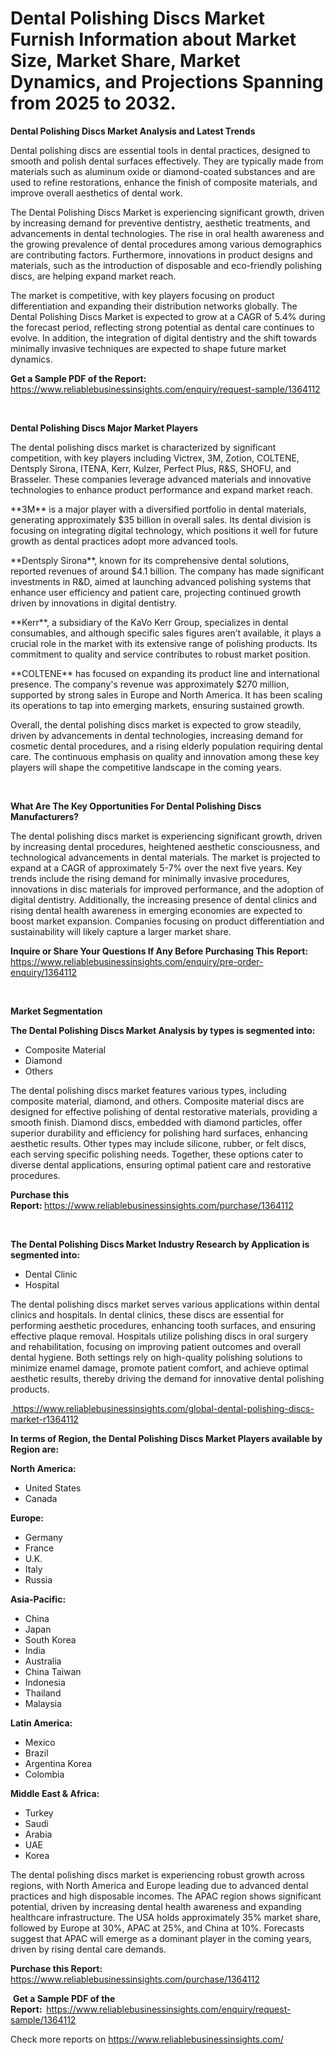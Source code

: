 <p><h1>Dental Polishing Discs Market Furnish Information about Market Size, Market Share, Market Dynamics, and Projections Spanning from 2025 to 2032.</h1></p><p><strong>Dental Polishing Discs Market Analysis and Latest Trends</strong></p>
<p><p>Dental polishing discs are essential tools in dental practices, designed to smooth and polish dental surfaces effectively. They are typically made from materials such as aluminum oxide or diamond-coated substances and are used to refine restorations, enhance the finish of composite materials, and improve overall aesthetics of dental work. </p><p>The Dental Polishing Discs Market is experiencing significant growth, driven by increasing demand for preventive dentistry, aesthetic treatments, and advancements in dental technologies. The rise in oral health awareness and the growing prevalence of dental procedures among various demographics are contributing factors. Furthermore, innovations in product designs and materials, such as the introduction of disposable and eco-friendly polishing discs, are helping expand market reach.</p><p>The market is competitive, with key players focusing on product differentiation and expanding their distribution networks globally. The Dental Polishing Discs Market is expected to grow at a CAGR of 5.4% during the forecast period, reflecting strong potential as dental care continues to evolve. In addition, the integration of digital dentistry and the shift towards minimally invasive techniques are expected to shape future market dynamics.</p></p>
<p><strong>Get a Sample PDF of the Report:&nbsp;</strong> <a href="https://www.reliablebusinessinsights.com/enquiry/request-sample/1364112?utm_campaign=2186&utm_medium=2&utm_source=Github&utm_content=ia&utm_term=04032025&utm_id=dental-polishing-discs">https://www.reliablebusinessinsights.com/enquiry/request-sample/1364112</a></p>
<p>&nbsp;</p>
<p><strong>Dental Polishing Discs Major Market Players</strong></p>
<p><p>The dental polishing discs market is characterized by significant competition, with key players including Victrex, 3M, Zotion, COLTENE, Dentsply Sirona, ITENA, Kerr, Kulzer, Perfect Plus, R&S, SHOFU, and Brasseler. These companies leverage advanced materials and innovative technologies to enhance product performance and expand market reach.</p><p>**3M** is a major player with a diversified portfolio in dental materials, generating approximately $35 billion in overall sales. Its dental division is focusing on integrating digital technology, which positions it well for future growth as dental practices adopt more advanced tools.</p><p>**Dentsply Sirona**, known for its comprehensive dental solutions, reported revenues of around $4.1 billion. The company has made significant investments in R&D, aimed at launching advanced polishing systems that enhance user efficiency and patient care, projecting continued growth driven by innovations in digital dentistry.</p><p>**Kerr**, a subsidiary of the KaVo Kerr Group, specializes in dental consumables, and although specific sales figures aren’t available, it plays a crucial role in the market with its extensive range of polishing products. Its commitment to quality and service contributes to robust market position.</p><p>**COLTENE** has focused on expanding its product line and international presence. The company's revenue was approximately $270 million, supported by strong sales in Europe and North America. It has been scaling its operations to tap into emerging markets, ensuring sustained growth.</p><p>Overall, the dental polishing discs market is expected to grow steadily, driven by advancements in dental technologies, increasing demand for cosmetic dental procedures, and a rising elderly population requiring dental care. The continuous emphasis on quality and innovation among these key players will shape the competitive landscape in the coming years.</p></p>
<p>&nbsp;</p>
<p><strong>What Are The Key Opportunities For Dental Polishing Discs Manufacturers?</strong></p>
<p><p>The dental polishing discs market is experiencing significant growth, driven by increasing dental procedures, heightened aesthetic consciousness, and technological advancements in dental materials. The market is projected to expand at a CAGR of approximately 5-7% over the next five years. Key trends include the rising demand for minimally invasive procedures, innovations in disc materials for improved performance, and the adoption of digital dentistry. Additionally, the increasing presence of dental clinics and rising dental health awareness in emerging economies are expected to boost market expansion. Companies focusing on product differentiation and sustainability will likely capture a larger market share.</p></p>
<p><strong>Inquire or Share Your Questions If Any Before Purchasing This Report:</strong> <a href="https://www.reliablebusinessinsights.com/enquiry/pre-order-enquiry/1364112?utm_campaign=2186&utm_medium=2&utm_source=Github&utm_content=ia&utm_term=04032025&utm_id=dental-polishing-discs">https://www.reliablebusinessinsights.com/enquiry/pre-order-enquiry/1364112</a></p>
<p>&nbsp;</p>
<p><strong>Market Segmentation</strong></p>
<p><strong>The Dental Polishing Discs Market Analysis by types is segmented into:</strong></p>
<p><ul><li>Composite Material</li><li>Diamond</li><li>Others</li></ul></p>
<p><p>The dental polishing discs market features various types, including composite material, diamond, and others. Composite material discs are designed for effective polishing of dental restorative materials, providing a smooth finish. Diamond discs, embedded with diamond particles, offer superior durability and efficiency for polishing hard surfaces, enhancing aesthetic results. Other types may include silicone, rubber, or felt discs, each serving specific polishing needs. Together, these options cater to diverse dental applications, ensuring optimal patient care and restorative procedures.</p></p>
<p><strong>Purchase this Report:&nbsp;</strong><a href="https://www.reliablebusinessinsights.com/purchase/1364112?utm_campaign=2186&utm_medium=2&utm_source=Github&utm_content=ia&utm_term=04032025&utm_id=dental-polishing-discs">https://www.reliablebusinessinsights.com/purchase/1364112</a></p>
<p>&nbsp;</p>
<p><strong>The Dental Polishing Discs Market Industry Research by Application is segmented into:</strong></p>
<p><ul><li>Dental Clinic</li><li>Hospital</li></ul></p>
<p><p>The dental polishing discs market serves various applications within dental clinics and hospitals. In dental clinics, these discs are essential for performing aesthetic procedures, enhancing tooth surfaces, and ensuring effective plaque removal. Hospitals utilize polishing discs in oral surgery and rehabilitation, focusing on improving patient outcomes and overall dental hygiene. Both settings rely on high-quality polishing solutions to minimize enamel damage, promote patient comfort, and achieve optimal aesthetic results, thereby driving the demand for innovative dental polishing products.</p></p>
<p><a href="https://www.reliablebusinessinsights.com/global-dental-polishing-discs-market-r1364112?utm_campaign=2186&utm_medium=2&utm_source=Github&utm_content=ia&utm_term=04032025&utm_id=dental-polishing-discs">&nbsp;https://www.reliablebusinessinsights.com/global-dental-polishing-discs-market-r1364112</a></p>
<p><strong>In terms of Region, the Dental Polishing Discs Market Players available by Region are:</strong></p>
<p>
    <p> <strong> North America: </strong>
        <ul>
            <li>United States</li>
            <li>Canada</li>
        </ul>
        </p> 
    <p> <strong> Europe: </strong>
        <ul>
            <li>Germany</li>
            <li>France</li>
            <li>U.K.</li>
            <li>Italy</li>
            <li>Russia</li>
        </ul>
        </p> 
    <p> <strong> Asia-Pacific: </strong>
        <ul>
            <li>China</li>
            <li>Japan</li>
            <li>South Korea</li>
            <li>India</li>
            <li>Australia</li>
            <li>China Taiwan</li>
            <li>Indonesia</li>
            <li>Thailand</li>
            <li>Malaysia</li>
        </ul>
        </p> 
    <p> <strong> Latin America: </strong>
        <ul>
            <li>Mexico</li>
            <li>Brazil</li>
            <li>Argentina Korea</li>
            <li>Colombia</li>
        </ul>
        </p> 
    <p> <strong> Middle East & Africa: </strong>
        <ul>
            <li>Turkey</li>
            <li>Saudi</li>
            <li>Arabia</li>
            <li>UAE</li>
            <li>Korea</li>
        </ul>
    </p>
    </p>
<p><p>The dental polishing discs market is experiencing robust growth across regions, with North America and Europe leading due to advanced dental practices and high disposable incomes. The APAC region shows significant potential, driven by increasing dental health awareness and expanding healthcare infrastructure. The USA holds approximately 35% market share, followed by Europe at 30%, APAC at 25%, and China at 10%. Forecasts suggest that APAC will emerge as a dominant player in the coming years, driven by rising dental care demands.</p></p>
<p><strong>Purchase this Report: </strong><a href="https://www.reliablebusinessinsights.com/purchase/1364112?utm_campaign=2186&utm_medium=2&utm_source=Github&utm_content=ia&utm_term=04032025&utm_id=dental-polishing-discs">https://www.reliablebusinessinsights.com/purchase/1364112</a></p>
<p>&nbsp;<strong>Get a Sample PDF of the Report:&nbsp;&nbsp;</strong><a href="https://www.reliablebusinessinsights.com/enquiry/request-sample/1364112?utm_campaign=2186&utm_medium=2&utm_source=Github&utm_content=ia&utm_term=04032025&utm_id=dental-polishing-discs">https://www.reliablebusinessinsights.com/enquiry/request-sample/1364112</a></p>
<p><strong></strong></p>
<p>Check more reports on <a href="https://www.reliablebusinessinsights.com/?utm_campaign=2186&utm_medium=2&utm_source=Github&utm_content=ia&utm_term=04032025&utm_id=dental-polishing-discs">https://www.reliablebusinessinsights.com/</a></p>